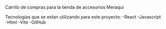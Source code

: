 Carrito de compras para la tienda de accesorios Meraqui

Tecnologias que se estan utilizando para este proyecto: 
-React
-Javascript
-Html
-Vite
-GitHub